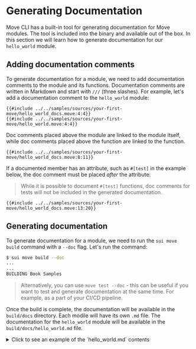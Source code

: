# Generating Documentation

<!--

- Generating Docs
    - why docs are important
    - copy-paste the example
    - describe doc comments and what can be commented
    - show the output of the doc command
    - give a hint on how to set up the CIs
    - running --doc in `sui move test`


 -->

Move CLI has a built-in tool for generating documentation for Move modules. The tool is included into the binary and available out of the box. In this section we will learn how to generate documentation for our `hello_world` module.

## Adding documentation comments

To generate documentation for a module, we need to add documentation comments to the module and its functions. Documentation comments are written in Markdown and start with `///` (three slashes). For example, let's add a documentation comment to the `hello_world` module:

```Move
{{#include ../../samples/sources/your-first-move/hello_world_docs.move:4:4}}
{{#include ../../samples/sources/your-first-move/hello_world.move:4:4}}
```

Doc comments placed above the module are linked to the module itself, while doc comments placed above the function are linked to the function.

```Move
{{#include ../../samples/sources/your-first-move/hello_world_docs.move:8:11}}
```

If a documented member has an attribute, such as `#[test]` in the example below, the doc comment must be placed *after* the attribute:

> While it is possible to document `#[test]` functions, doc comments for tests will not be included in the generated documentation.

```Move
{{#include ../../samples/sources/your-first-move/hello_world_docs.move:13:20}}
```

## Generating documentation

To generate documentation for a module, we need to run the `sui move build` command with a `--doc` flag. Let's run the command:

```bash
$ sui move build --doc
...
...
BUILDING Book Samples
```

> Alternatively, you can use `move test --doc` - this can be useful if you want to test and generate documentation at the same time. For example, as a part of your CI/CD pipeline.

Once the build is complete, the documentation will be available in the `build/docs` directory. Each modile will have its own `.md` file. The documentation for the `hello_world` module will be available in the `build/docs/hello_world.md` file.

<details>
<summary><a style="cursor: pointer">Click to see an example of the `hello_world.md` contents</a></summary>

```move
<a name="0x0_hello_world"></a>

# Module `0x0::hello_world`
This module contains a function that returns a string "Hello, World!".
-  [Function `hello_world`](#0x0_hello_world_hello_world)
<pre><code><b>use</b> <a href="">0x1::debug</a>;
<b>use</b> <a href="">0x1::string</a>;
</code></pre>
<a name="0x0_hello_world_hello_world"></a>

## Function `hello_world`
As the name says: returns a string "Hello, World!".
<pre><code><b>fun</b> <a href="hello_world.md#0x0_hello_world">hello_world</a>(): <a href="_String">string::String</a>
</code></pre>
<details>
<summary>Implementation</summary>
<pre><code><b>fun</b> <a href="hello_world.md#0x0_hello_world">hello_world</a>(): String {
    <b>let</b> result = <a href="_utf8">string::utf8</a>(b"Hello, World!");
    <a href="_print">debug::print</a>(&result);
    result
}
</code></pre>
</details>
```
</details>
